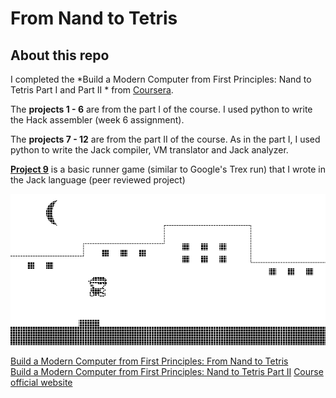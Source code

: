 # From Nand to Tetris
## About this repo
I completed the *Build a Modern Computer from First Principles: Nand to Tetris Part I and Part II * from [Coursera](https://www.coursera.org).

The **projects 1 - 6** are from the part I of the course. I used python to write the Hack assembler (week 6 assignment).

The **projects 7 - 12** are from the part II of the course. As in the part I, I used python to write the Jack compiler, VM translator and Jack analyzer.

**[Project 9](/projects/09/project9/source)** is a basic runner game (similar to Google's Trex run) that I wrote in the Jack language (peer reviewed project)


![Screenshot](projects/09/project9/source/Screenshot.png)


[Build a Modern Computer from First Principles: From Nand to Tetris](https://www.coursera.org/learn/build-a-computer)  
[Build a Modern Computer from First Principles: Nand to Tetris Part II](https://www.coursera.org/learn/nand2tetris2)
[Course official website](https://www.nand2tetris.org/)
